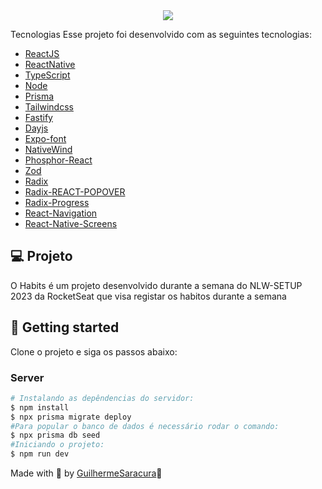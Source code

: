 <div align="center">
<img src="https://user-images.githubusercontent.com/70351782/213948336-cc00ea30-8dee-4c46-bd60-117a25c8d791.png"/>
</div>

Tecnologias
Esse projeto foi desenvolvido com as seguintes tecnologias:

- [ReactJS](https://reactjs.org)
- [ReactNative](https://reactjs.org)
- [TypeScript](https://www.typescriptlang.org/)
- [Node](https://nodejs.org/)
- [Prisma](https://www.prisma.io/)
- [Tailwindcss](https://tailwindcss.com/)
- [Fastify](https://www.fastify.io/)
- [Dayjs](https://day.js.org/)
- [Expo-font](https://docs.expo.dev/versions/latest/sdk/font)
- [NativeWind](https://www.nativewind.dev/quick-starts/expo)
- [Phosphor-React](https://www.npmjs.com/package/phosphor-react)
- [Zod](https://www.npmjs.com/package/zod)
- [Radix](https://www.radix-ui.com/)
- [Radix-REACT-POPOVER](https://www.radix-ui.com/docs/primitives/components/popover)
- [Radix-Progress](https://www.radix-ui.com/docs/primitives/components/progress)
- [React-Navigation](https://reactnavigation.org/)
- [React-Native-Screens](https://reactnavigation.org/docs/getting-started/)


## 💻 Projeto

O Habits é um projeto desenvolvido durante a semana do NLW-SETUP 2023 da RocketSeat que visa registar os habitos durante a semana

## 🚀 Getting started

Clone o projeto e siga os passos abaixo:

### Server

```bash
# Instalando as depêndencias do servidor:
$ npm install
$ npx prisma migrate deploy
#Para popular o banco de dados é necessário rodar o comando:
$ npx prisma db seed
#Iniciando o projeto:
$ npm run dev
```

Made with 💜 by [GuilhermeSaracura](https://github.com/GuilhermeSaracura)👋
